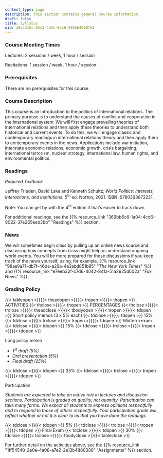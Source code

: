 ```yaml
---
content_type: page
description: This section contains general course information.
draft: false
title: Syllabus
uid: a9ac310c-05c3-434c-8e16-89b6b40187e3
---
```

### Course Meeting Times

Lectures: 2 sessions / week, 1 hour / session

Recitations: 1 session / week, 1 hour / session

### Prerequisites

There are no prerequisites for this course.

### Course Description

This course is an introduction to the politics of international relations. The primary purpose is to understand the causes of conflict and cooperation in the international system. We will first engage prevailing theories of international relations and then apply these theories to understand both historical and current events. To do this, we will engage classic and contemporary readings in international relations theory and then apply them to contemporary events in the news. Applications include war initiation, interstate economic relations, economic growth, crisis bargaining, international terrorism, nuclear strategy, international law, human rights, and environmental politics. 

### Readings

*Required Textbook*

Jeffrey Frieden, David Lake and Kenneth Schultz, *World Politics: Interests, Interactions, and Institutions*. 5<sup>th</sup> ed. Norton, 2021. ISBN: 9780393872231. 

Note: You can get by with the 4<sup>th</sup> edition if that’s easier to track down.

For additional readings, see the {{% resource_link "369bb6c6-1a04-4cd6-9022-37e265eeb3bb" "Readings" %}} section.

### News

We will sometimes begin class by pulling up an online news source and discussing how concepts from class might help us understand ongoing world events. You will be more prepared for these discussions if you keep track of the news yourself, using, for example, {{% resource_link "98aa9a71-db7f-46de-a26a-4a3abd851b85" "*The New York Times*" %}} and {{% resource_link "e7eeb32f-c7d6-4042-84fa-51a2925d002a" "Fox News" %}}. 

### Grading Policy

{{< tableopen >}}{{< theadopen >}}{{< tropen >}}{{< thopen >}}
ACTIVITIES
{{< thclose >}}{{< thopen >}}
PERCENTAGES
{{< thclose >}}{{< trclose >}}{{< theadclose >}}{{< tbodyopen >}}{{< tropen >}}{{< tdopen >}}
Short policy memos (3 x 5% each)
{{< tdclose >}}{{< tdopen >}}
15% 
{{< tdclose >}}{{< trclose >}}{{< tropen >}}{{< tdopen >}}
Midterm exam 
{{< tdclose >}}{{< tdopen >}}
15%
{{< tdclose >}}{{< trclose >}}{{< tropen >}}{{< tdopen >}}

Long policy memo

- *1<sup>st</sup> draft (5%)*
- *Oral presentation (5%)*
- *Final draft (25%)*

{{< tdclose >}}{{< tdopen >}}
35%
{{< tdclose >}}{{< trclose >}}{{< tropen >}}{{< tdopen >}}

Participation

*Students are expected to take an active role in lectures and discussion sections. Participation is graded on quality, not quantity. Participation can take many forms. We expect all students to express opinions respectfully and to respond to those of others respectfully. Your participation grade will reflect whether or not it is clear to us that you have done the readings.*

{{< tdclose >}}{{< tdopen >}}
5%
{{< tdclose >}}{{< trclose >}}{{< tropen >}}{{< tdopen >}}
Final Exam
{{< tdclose >}}{{< tdopen >}}
30%
{{< tdclose >}}{{< trclose >}}{{< tbodyclose >}}{{< tableclose >}}

For further detail on the activities above, see the {{% resource_link "1ff54540-2e0e-4a08-a7e2-2e13b4880386" "Assignments" %}} section.
